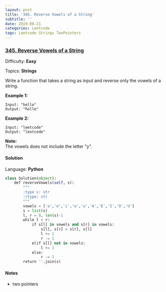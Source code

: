 ```yaml
---
layout: post
title: '345. Reverse Vowels of a String'
subtitle: ''
date: 2019-08-21
categories: Leetcode
tags: Leetcode Strings TwoPointers
---
```

### [345\. Reverse Vowels of a String](https://leetcode.com/problems/reverse-vowels-of-a-string/)

Difficulty: **Easy**

Topics: **Strings**

Write a function that takes a string as input and reverse only the vowels of a string.

**Example 1:**

```
Input: "hello"
Output: "holle"
```


**Example 2:**

```
Input: "leetcode"
Output: "leotcede"
```


**Note:**  
The vowels does not include the letter "y".


#### Solution

Language: **Python**

```python
class Solution(object):
    def reverseVowels(self, s):
        """
        :type s: str
        :rtype: str
        """
        vowels = ['a','e','i','o','u','A','E','I','O','U']
        s = list(s)
        l, r = 0, len(s)-1
        while l < r:
            if s[l] in vowels and s[r] in vowels:
                s[l], s[r] = s[r], s[l]
                l += 1
                r -= 1
            elif s[l] not in vowels:
                l += 1
            else:
                r -= 1
        return ''.join(s)
```
#### Notes
- two pointers